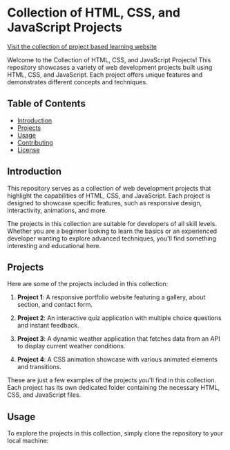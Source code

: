 # Collection of HTML, CSS, and JavaScript Projects

[Visit the collection of project based learning website](https://verdant-profiterole-e5b072.netlify.app)

Welcome to the Collection of HTML, CSS, and JavaScript Projects! This repository showcases a variety of web development projects built using HTML, CSS, and JavaScript. Each project offers unique features and demonstrates different concepts and techniques.

## Table of Contents

- [Introduction](#introduction)
- [Projects](#projects)
- [Usage](#usage)
- [Contributing](#contributing)
- [License](#license)

## Introduction

This repository serves as a collection of web development projects that highlight the capabilities of HTML, CSS, and JavaScript. Each project is designed to showcase specific features, such as responsive design, interactivity, animations, and more.

The projects in this collection are suitable for developers of all skill levels. Whether you are a beginner looking to learn the basics or an experienced developer wanting to explore advanced techniques, you'll find something interesting and educational here.

## Projects

Here are some of the projects included in this collection:

1. **Project 1**: A responsive portfolio website featuring a gallery, about section, and contact form.

2. **Project 2**: An interactive quiz application with multiple choice questions and instant feedback.

3. **Project 3**: A dynamic weather application that fetches data from an API to display current weather conditions.

4. **Project 4**: A CSS animation showcase with various animated elements and transitions.

These are just a few examples of the projects you'll find in this collection. Each project has its own dedicated folder containing the necessary HTML, CSS, and JavaScript files.

## Usage

To explore the projects in this collection, simply clone the repository to your local machine:

